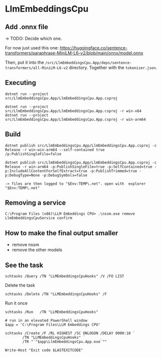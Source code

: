 # LlmEmbeddingsCpu

## Add .onnx file
-> TODO: Decide which one. 

For now just used this one: https://huggingface.co/sentence-transformers/paraphrase-MiniLM-L6-v2/blob/main/onnx/model.onnx

Then, put it into the `/src/LlmEmbeddingsCpu.App/deps/sentence-transformers/all-MiniLM-L6-v2` directory. Together with the `tokenizer.json`.

## Executing

```
dotnet run --project src/LlmEmbeddingsCpu.App/LlmEmbeddingsCpu.App.csproj
```

```
dotnet run --project src/LlmEmbeddingsCpu.App/LlmEmbeddingsCpu.App.csproj -r win-x64
dotnet run --project src/LlmEmbeddingsCpu.App/LlmEmbeddingsCpu.App.csproj -r win-arm64

```

## Build
```
dotnet publish src/LlmEmbeddingsCpu.App/LlmEmbeddingsCpu.App.csproj -c Release -r win-win-arm64 --self-contained true /p:PublishSingleFile=false

dotnet publish src/LlmEmbeddingsCpu.App/LlmEmbeddingsCpu.App.csproj -c Release -r win-arm64 -p:PublishSingleFile=true -p:SelfContained=true -p:IncludeAllContentForSelfExtract=true -p:PublishTrimmed=true -p:DebugType=None -p:DebugSymbols=false

-> files are then logged to "$Env:TEMP\.net". open with  explorer "$Env:TEMP\.net"
```


## Removing a service 

```
C:\Program Files (x86)\LLM Embeddings CPU> .\nssm.exe remove LlmEmbeddingsCpuService confirm
```


## How to make the final output smaller 
- remove nssm
- remove the other models


## See the task 
```
schtasks /Query /TN "LLMEmbeddingsCpuHooks" /V /FO LIST
```

Delete the task 
```
schtasks /Delete /TN "LLMEmbeddingsCpuHooks" /F
```

Run it once
```
schtasks /Run   /TN "LLMEmbeddingsCpuHooks"
``` 

```
# run in an elevated PowerShell window
$app = 'C:\Program Files\LLM Embeddings CPU'

schtasks /Create /F /RL HIGHEST /SC ONLOGON /DELAY 0000:10 `
        /TN "LLMEmbeddingsCpuHooks" `
        /TR "`"$app\LlmEmbeddingsCpu.App.exe`""

Write-Host "Exit code $LASTEXITCODE"
```
